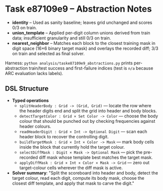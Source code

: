 # Task e87109e9 – Abstraction Notes

- **identity** – Used as sanity baseline; leaves grid unchanged and scores 0/3 on train.
- **union_template** – Applied per-digit column unions derived from train data; insufficient granularity and still 0/3 on train.
- **nearest_neighbor** – Matches each block to the closest training mask in digit space (16×6 binary target mask) and overlays the recorded diff; 3/3 on train and selected as final solver.

Harness: `python analysis/taske87109e9_abstractions.py` prints per-abstraction train/test success and first-failure indices (test is `n/a` because ARC evaluation lacks labels).

## DSL Structure
- **Typed operations**
  - `splitHeaderBody : Grid -> (Grid, Grid)` — locate the row where the header digits end and split the grid into header and body blocks.
  - `detectTargetColor : Grid × Set Color -> Color` — choose the body colour that should be punched out by checking frequencies against header colours.
  - `readHeaderDigit : Grid × Int -> Optional Digit` — scan each header block to recover the controlling digit.
  - `buildTargetMask : Grid × Int × Color -> Mask` — mark body cells inside the block that currently hold the target colour.
  - `selectDiffMask : Digit × Mask -> Optional Mask` — pick the pre-recorded diff mask whose template best matches the target mask.
  - `applyDiffMask : Grid × Int × Color × Mask -> Grid` — zero out target-colour cells wherever the diff mask is active.
- **Solver summary**: "Split the scoreboard into header and body, detect the target colour, read each digit, compute its body mask, choose the closest diff template, and apply that mask to carve the digit."

